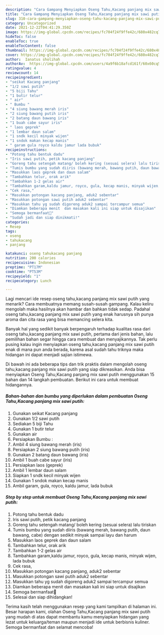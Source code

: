 ```yaml
---
description: "Cara Gampang Menyiapkan Oseng Tahu,Kacang panjang mix sawi putih Anti Gagal"
title: "Cara Gampang Menyiapkan Oseng Tahu,Kacang panjang mix sawi putih Anti Gagal"
slug: 310-cara-gampang-menyiapkan-oseng-tahu-kacang-panjang-mix-sawi-putih-anti-gagal
category: Uncategorized
date: 2021-12-22T04:41:29.350Z
image: https://img-global.cpcdn.com/recipes/fc704f24f9ffe42c/680x482cq70/oseng-tahukacang-panjang-mix-sawi-putih-foto-resep-utama.jpg
hideToc: false
enableToc: true
enableTocContent: false
thumbnail: https://img-global.cpcdn.com/recipes/fc704f24f9ffe42c/680x482cq70/oseng-tahukacang-panjang-mix-sawi-putih-foto-resep-utama.jpg
cover: https://img-global.cpcdn.com/recipes/fc704f24f9ffe42c/680x482cq70/oseng-tahukacang-panjang-mix-sawi-putih-foto-resep-utama.jpg
author:  Ianatus sholihah
authorAv:  https://img-global.cpcdn.com/users/4a9f6b18afcd161f/60x60cq50/avatar.jpg
ratingvalue: 4
reviewcount: 14
recipeingredient:
- "seikat Kacang panjang"
- "1/2 sawi putih"
- "5 biji Tahu"
- "1 butir telur"
- " air"
- " Bumbu "
- "4 siung bawang merah iris"
- "2 siung bawang putih iris"
- "2 batang daun bawang iris"
- "1 buah cabe sayur iris"
- " laos geprek"
- "1 lembar daun salam"
- "1 sndk kecil minyak wijen"
- "1 sndok makan kecap manis"
- " garam gula royco kaldu jamur lada bubuk"
recipeinstructions:
- "Potong tahu bentuk dadu"
- "Iris sawi putih, petik kacang panjang"
- "Goreng tahu setengah matang/ boleh kering (sesuai selera) lalu tiriskan"
- "Tumis bumbu yang sudah diiris (bawang merah, bawang putih, daun bawang, cabe) dengan sedikit minyak sampai layu dan harum"
- "Masukkan laos geprek dan daun salam"
- "Tambahkan telur, orak arik"
- "Tambahkan 1-2 gelas air"
- "Tambahkan garam,kaldu jamur, royco, gula, kecap manis, minyak wijen, lada bubuk"
- "Cek rasa,"
- "Masukkan potongan kacang panjang, aduk2 sebentar"
- "Masukkan potongan sawi putih aduk2 sebentar"
- "Masukkan tahu yg sudah digoreng aduk2 sampai tercampur semua"
- "Diamkan beberapa menit  dan masakan kali ini siap untuk disajikan"
- "Semoga bermanfaat💛"
- "Sudah jadi dan siap dinikmati!"
categories:
- Resep
tags:
- oseng
- tahukacang
- panjang

katakunci: oseng tahukacang panjang 
nutrition: 200 calories
recipecuisine: Indonesian
preptime: "PT17M"
cooktime: "PT53M"
recipeyield: "1"
recipecategory: Lunch

---
```



Lagi mencari ide resep oseng tahu,kacang panjang mix sawi putih yang menarik? Cara membuatnya memang susah-susah gampang. Kalau keliru mengolah maka hasilnya akan hambar dan bahkan tidak sedap. Padahal oseng tahu,kacang panjang mix sawi putih yang enak harusnya sih punya aroma dan cita rasa yang bisa memancing selera kita.




Banyak hal yang sedikit banyak berpengaruh terhadap kualitas rasa dari oseng tahu,kacang panjang mix sawi putih, pertama dari jenis bahan, lalu pemilihan bahan segar hingga cara membuat dan menyajikannya. Tak perlu pusing kalau ingin menyiapkan oseng tahu,kacang panjang mix sawi putih enak di mana pun anda berada, karena asal sudah tahu triknya maka hidangan ini dapat menjadi sajian istimewa.


Di bawah ini ada beberapa tips dan trik praktis dalam mengolah oseng tahu,kacang panjang mix sawi putih yang siap dikreasikan. Anda bisa menyiapkan Oseng Tahu,Kacang panjang mix sawi putih menggunakan 15 bahan dan 14 langkah pembuatan. Berikut ini cara untuk membuat hidangannya.

<!--inarticleads1-->

##### Bahan-bahan dan bumbu yang diperlukan dalam pembuatan Oseng Tahu,Kacang panjang mix sawi putih:

1. Gunakan seikat Kacang panjang
1. Gunakan 1/2 sawi putih
1. Sediakan 5 biji Tahu
1. Gunakan 1 butir telur
1. Gunakan  air
1. Persiapkan  Bumbu :
1. Ambil 4 siung bawang merah (iris)
1. Persiapkan 2 siung bawang putih (iris)
1. Gunakan 2 batang daun bawang (iris)
1. Ambil 1 buah cabe sayur (iris)
1. Persiapkan  laos (geprek)
1. Ambil 1 lembar daun salam
1. Siapkan 1 sndk kecil minyak wijen
1. Gunakan 1 sndok makan kecap manis
1. Ambil  garam, gula, royco, kaldu jamur, lada bubuk




<!--inarticleads2-->

##### Step by step untuk membuat Oseng Tahu,Kacang panjang mix sawi putih:

1. Potong tahu bentuk dadu
1. Iris sawi putih, petik kacang panjang
1. Goreng tahu setengah matang/ boleh kering (sesuai selera) lalu tiriskan
1. Tumis bumbu yang sudah diiris (bawang merah, bawang putih, daun bawang, cabe) dengan sedikit minyak sampai layu dan harum
1. Masukkan laos geprek dan daun salam
1. Tambahkan telur, orak arik
1. Tambahkan 1-2 gelas air
1. Tambahkan garam,kaldu jamur, royco, gula, kecap manis, minyak wijen, lada bubuk
1. Cek rasa,
1. Masukkan potongan kacang panjang, aduk2 sebentar
1. Masukkan potongan sawi putih aduk2 sebentar
1. Masukkan tahu yg sudah digoreng aduk2 sampai tercampur semua
1. Diamkan beberapa menit  dan masakan kali ini siap untuk disajikan
1. Semoga bermanfaat💛
1. Selesai dan siap dihidangkan!



Terima kasih telah menggunakan resep yang kami tampilkan di halaman ini. Besar harapan kami, olahan Oseng Tahu,Kacang panjang mix sawi putih yang mudah di atas dapat membantu kamu menyiapkan hidangan yang lezat untuk keluarga/teman maupun menjadi ide untuk berbisnis kuliner. Semoga bermanfaat dan selamat mencoba!
